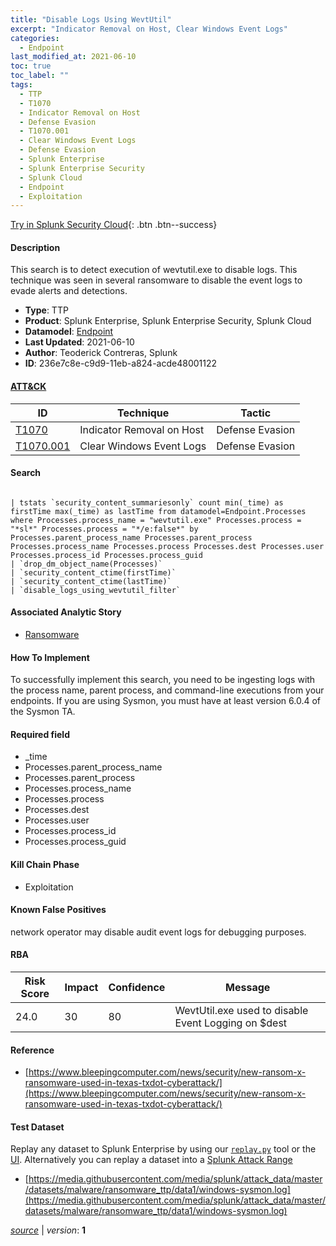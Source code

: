 ```yaml
---
title: "Disable Logs Using WevtUtil"
excerpt: "Indicator Removal on Host, Clear Windows Event Logs"
categories:
  - Endpoint
last_modified_at: 2021-06-10
toc: true
toc_label: ""
tags:
  - TTP
  - T1070
  - Indicator Removal on Host
  - Defense Evasion
  - T1070.001
  - Clear Windows Event Logs
  - Defense Evasion
  - Splunk Enterprise
  - Splunk Enterprise Security
  - Splunk Cloud
  - Endpoint
  - Exploitation
---
```




[Try in Splunk Security Cloud](https://www.splunk.com/en_us/cyber-security.html){: .btn .btn--success}

#### Description

This search is to detect execution of wevtutil.exe to disable logs. This technique was seen in several ransomware to disable the event logs to evade alerts and detections.

- **Type**: TTP
- **Product**: Splunk Enterprise, Splunk Enterprise Security, Splunk Cloud
- **Datamodel**: [Endpoint](https://docs.splunk.com/Documentation/CIM/latest/User/Endpoint)
- **Last Updated**: 2021-06-10
- **Author**: Teoderick Contreras, Splunk
- **ID**: 236e7c8e-c9d9-11eb-a824-acde48001122


#### [ATT&CK](https://attack.mitre.org/)

| ID          | Technique   | Tactic      |
| ----------- | ----------- | ----------- |
| [T1070](https://attack.mitre.org/techniques/T1070/) | Indicator Removal on Host | Defense Evasion |
| [T1070.001](https://attack.mitre.org/techniques/T1070/001/) | Clear Windows Event Logs | Defense Evasion |

#### Search

```

| tstats `security_content_summariesonly` count min(_time) as firstTime max(_time) as lastTime from datamodel=Endpoint.Processes where Processes.process_name = "wevtutil.exe" Processes.process = "*sl*" Processes.process = "*/e:false*" by Processes.parent_process_name Processes.parent_process Processes.process_name Processes.process Processes.dest Processes.user Processes.process_id Processes.process_guid 
| `drop_dm_object_name(Processes)` 
| `security_content_ctime(firstTime)` 
| `security_content_ctime(lastTime)` 
| `disable_logs_using_wevtutil_filter`
```

#### Associated Analytic Story
* [Ransomware](/stories/ransomware)


#### How To Implement
To successfully implement this search, you need to be ingesting logs with the process name, parent process, and command-line executions from your endpoints. If you are using Sysmon, you must have at least version 6.0.4 of the Sysmon TA.

#### Required field
* _time
* Processes.parent_process_name
* Processes.parent_process
* Processes.process_name
* Processes.process
* Processes.dest
* Processes.user
* Processes.process_id
* Processes.process_guid


#### Kill Chain Phase
* Exploitation


#### Known False Positives
network operator may disable audit event logs for debugging purposes.


#### RBA

| Risk Score  | Impact      | Confidence   | Message      |
| ----------- | ----------- |--------------|--------------|
| 24.0 | 30 | 80 | WevtUtil.exe used to disable Event Logging on $dest |




#### Reference

* [https://www.bleepingcomputer.com/news/security/new-ransom-x-ransomware-used-in-texas-txdot-cyberattack/](https://www.bleepingcomputer.com/news/security/new-ransom-x-ransomware-used-in-texas-txdot-cyberattack/)



#### Test Dataset
Replay any dataset to Splunk Enterprise by using our [`replay.py`](https://github.com/splunk/attack_data#using-replaypy) tool or the [UI](https://github.com/splunk/attack_data#using-ui).
Alternatively you can replay a dataset into a [Splunk Attack Range](https://github.com/splunk/attack_range#replay-dumps-into-attack-range-splunk-server)

* [https://media.githubusercontent.com/media/splunk/attack_data/master/datasets/malware/ransomware_ttp/data1/windows-sysmon.log](https://media.githubusercontent.com/media/splunk/attack_data/master/datasets/malware/ransomware_ttp/data1/windows-sysmon.log)



[*source*](https://github.com/splunk/security_content/tree/develop/detections/endpoint/disable_logs_using_wevtutil.yml) \| *version*: **1**